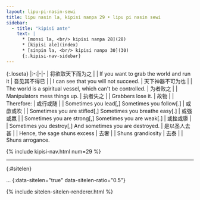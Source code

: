```yaml
---
layout: lipu-pi-nasin-sewi
title: lipu nasin la, kipisi nanpa 29 • lipu pi nasin sewi
sidebar:
  - title: "kipisi ante"
    text: |
      * [monsi la, <br/> kipisi nanpa 28](28)
      * [kipisi ale](index)
      * [sinpin la, <br/> kipisi nanpa 30](30)
      {:.kipisi-nav-sidebar}
---
```


{:.loseta}
|:-:|-|-
| 将欲取天下而为之       |  | If you want to grab the world and run it
| 吾见其不得已           |  | I can see that you will not succeed.
| 天下神器<wbr/>不可为也 |  | The world is a spiritual vessel, which can't be controlled.
| 为者败之               |  | Manipulators mess things up.
| 执者失之               |  | Grabbers lose it.
| 故物                   |  | Therefore:
| 或行或随               |  | Sometimes you lead[,] Sometimes you follow[.]
| 或歔或吹               |  | Sometimes you are stifled[,] Sometimes you breathe easy[.]
| 或强或羸               |  | Sometimes you are strong[,] Sometimes you are weak[.]
| 或挫或隳               |  | Sometimes you destroy[,] And sometimes you are destroyed.
| 是以圣人去甚           |  | Hence, the sage shuns excess
| 去奢                   |  | Shuns grandiosity
| 去泰                   |  | Shuns arrogance.

{% include kipisi-nav.html num=29 %}

-------
{:#sitelen}

...
{:data-sitelen="true" data-sitelen-ratio="0.5"}

{% include sitelen-sitelen-renderer.html %}
